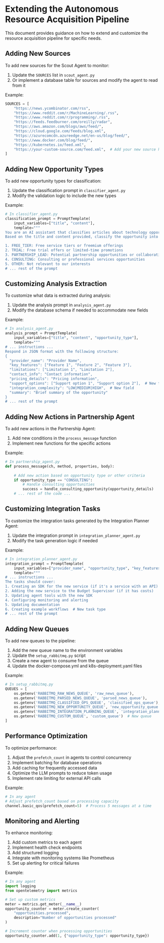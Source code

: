 # Extending the Autonomous Resource Acquisition Pipeline

This document provides guidance on how to extend and customize the resource acquisition pipeline for specific needs.

## Adding New Sources

To add new sources for the Scout Agent to monitor:

1. Update the `SOURCES` list in `scout_agent.py`
2. Or implement a database table for sources and modify the agent to read from it

Example:
```python
SOURCES = [
    "https://news.ycombinator.com/rss",
    "https://www.reddit.com/r/MachineLearning/.rss",
    "https://www.reddit.com/r/programming/.rss",
    "https://feeds.feedburner.com/oreilly/radar",
    "https://aws.amazon.com/blogs/aws/feed/",
    "https://cloud.google.com/feeds/blog.xml",
    "https://azurecomcdn.azureedge.net/en-us/blog/feed/",
    "https://www.docker.com/blog/feed/",
    "https://kubernetes.io/feed.xml",
    "https://your-custom-source.com/feed.xml",  # Add your new source here
]
```

## Adding New Opportunity Types

To add new opportunity types for classification:

1. Update the classification prompt in `classifier_agent.py`
2. Modify the validation logic to include the new types

Example:
```python
# In classifier_agent.py
classification_prompt = PromptTemplate(
    input_variables=["title", "content"],
    template="""
You are an AI assistant that classifies articles about technology opportunities.
Based on the title and content provided, classify the opportunity into one of the following categories:

1. FREE_TIER: Free service tiers or freemium offerings
2. TRIAL: Free trial offers or limited-time promotions
3. PARTNERSHIP_LEAD: Potential partnership opportunities or collaboration prospects
4. CONSULTING: Consulting or professional services opportunities
5. OTHER: Not relevant to our interests
# ... rest of the prompt
```

## Customizing Analysis Extraction

To customize what data is extracted during analysis:

1. Update the analysis prompt in `analysis_agent.py`
2. Modify the database schema if needed to accommodate new fields

Example:
```python
# In analysis_agent.py
analysis_prompt = PromptTemplate(
    input_variables=["title", "content", "opportunity_type"],
    template="""
# ... instructions ...
Respond in JSON format with the following structure:
{
  "provider_name": "Provider Name",
  "key_features": ["Feature 1", "Feature 2", "Feature 3"],
  "limitations": ["Limitation 1", "Limitation 2"],
  "contact_info": "Contact information",
  "pricing_details": "Pricing information",
  "support_options": ["Support option 1", "Support option 2"],  # New field
  "integration_complexity": "LOW|MEDIUM|HIGH",  # New field
  "summary": "Brief summary of the opportunity"
}
# ... rest of the prompt
```

## Adding New Actions in Partnership Agent

To add new actions in the Partnership Agent:

1. Add new conditions in the `process_message` function
2. Implement new functions for the specific actions

Example:
```python
# In partnership_agent.py
def process_message(ch, method, properties, body):
    
    # Add new action based on opportunity type or other criteria
    if opportunity_type == "CONSULTING":
        # Handle consulting opportunities
        success = handle_consulting_opportunity(opportunity_details)
    # ... rest of the code ...
```

## Customizing Integration Tasks

To customize the integration tasks generated by the Integration Planner Agent:

1. Update the integration prompt in `integration_planner_agent.py`
2. Modify the task generation logic if needed

Example:
```python
# In integration_planner_agent.py
integration_prompt = PromptTemplate(
    input_variables=["provider_name", "opportunity_type", "key_features", "api_key_available"],
    template="""
# ... instructions ...
The tasks should cover:
1. Creating an SDK for the new service (if it's a service with an API)
2. Adding the new service to the Budget Supervisor (if it has costs)
3. Updating agent tools with the new SDK
4. Configuring monitoring and alerting
5. Updating documentation
6. Creating example workflows  # New task type
# ... rest of the prompt
```

## Adding New Queues

To add new queues to the pipeline:

1. Add the new queue name to the environment variables
2. Update the `setup_rabbitmq.py` script
3. Create a new agent to consume from the queue
4. Update the docker-compose.yml and k8s-deployment.yaml files

Example:
```python
# In setup_rabbitmq.py
QUEUES = [
    os.getenv('RABBITMQ_RAW_NEWS_QUEUE', 'raw_news_queue'),
    os.getenv('RABBITMQ_PARSED_NEWS_QUEUE', 'parsed_news_queue'),
    os.getenv('RABBITMQ_CLASSIFIED_OPS_QUEUE', 'classified_ops_queue'),
    os.getenv('RABBITMQ_NEW_OPPORTUNITY_QUEUE', 'new_opportunity_queue'),
    os.getenv('RABBITMQ_INTEGRATION_PLANNING_QUEUE', 'integration_planning_queue'),
    os.getenv('RABBITMQ_CUSTOM_QUEUE', 'custom_queue')  # New queue
]
```

## Performance Optimization

To optimize performance:

1. Adjust the `prefetch_count` in agents to control concurrency
2. Implement batching for database operations
3. Add caching for frequently accessed data
4. Optimize the LLM prompts to reduce token usage
5. Implement rate limiting for external API calls

Example:
```python
# In any agent
# Adjust prefetch_count based on processing capacity
channel.basic_qos(prefetch_count=5)  # Process 5 messages at a time
```

## Monitoring and Alerting

To enhance monitoring:

1. Add custom metrics to each agent
2. Implement health check endpoints
3. Add structured logging
4. Integrate with monitoring systems like Prometheus
5. Set up alerting for critical failures

Example:
```python
# In any agent
import logging
from opentelemetry import metrics

# Set up custom metrics
meter = metrics.get_meter(__name__)
opportunity_counter = meter.create_counter(
    "opportunities.processed",
    description="Number of opportunities processed"
)

# Increment counter when processing opportunities
opportunity_counter.add(1, {"opportunity_type": opportunity_type})
```